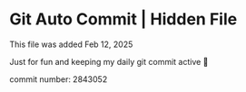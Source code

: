# Git Auto Commit | Hidden File

This file was added Feb 12, 2025

Just for fun and keeping my daily git commit active 🤪

commit number: 2843052
